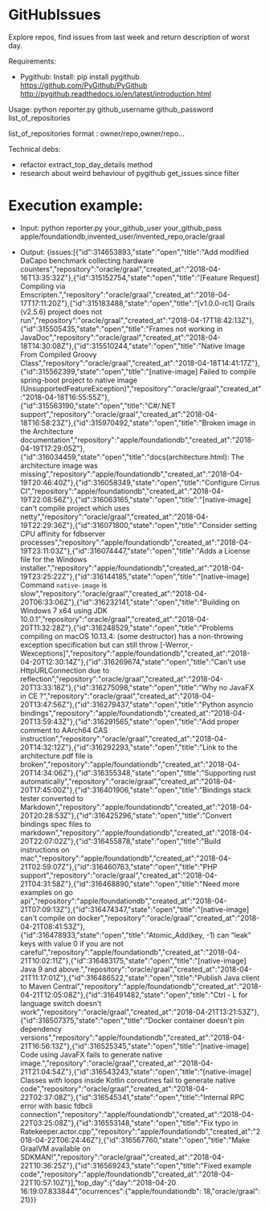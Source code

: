 # GitHubIssues
Explore repos, find issues from last week and return description of worst day.

Requirements:

- Pygithub: 
Install:
pip install pygithub
https://github.com/PyGithub/PyGithub
http://pygithub.readthedocs.io/en/latest/introduction.html

Usage: python reporter.py github_username github_password list_of_repositories

list_of_repositories format : owner/repo,owner/repo...


Technical debs:

- refactor extract_top_day_details method
- research about weird behaviour of pygithub get_issues since filter


# Execution example:

- Input:
python reporter.py your_github_user your_github_pass apple/foundationdb,invented_user/invented_repo,oracle/graal

- Output:
{issues:[{"id":314653893,"state":"open","title":"Add modified DaCapo benchmark collecting hardware counters","repository":"oracle/graal","created_at":"2018-04-16T13:35:32Z"},{"id":315152754,"state":"open","title":"[Feature Request] Compiling via Emscripten.","repository":"oracle/graal","created_at":"2018-04-17T17:11:20Z"},{"id":315183488,"state":"open","title":"[v1.0.0-rc1] Grails (v2.5.6) project does not run","repository":"oracle/graal","created_at":"2018-04-17T18:42:13Z"},{"id":315505435,"state":"open","title":"Frames not working in JavaDoc","repository":"oracle/graal","created_at":"2018-04-18T14:30:08Z"},{"id":315510244,"state":"open","title":"Native Image From Compiled Groovy Class","repository":"oracle/graal","created_at":"2018-04-18T14:41:17Z"},{"id":315562399,"state":"open","title":"[native-image] Failed to compile spring-boot project to native image (UnsupportedFeatureException)","repository":"oracle/graal","created_at":"2018-04-18T16:55:55Z"},{"id":315563190,"state":"open","title":"C#/.NET support","repository":"oracle/graal","created_at":"2018-04-18T16:58:23Z"},{"id":315970492,"state":"open","title":"Broken image in the Architecture documentation","repository":"apple/foundationdb","created_at":"2018-04-19T17:29:05Z"},{"id":316034459,"state":"open","title":"docs(architecture.html): The architecture image was missing","repository":"apple/foundationdb","created_at":"2018-04-19T20:46:40Z"},{"id":316058349,"state":"open","title":"Configure Cirrus CI","repository":"apple/foundationdb","created_at":"2018-04-19T22:08:56Z"},{"id":316063165,"state":"open","title":"[native-image] can't compile project which uses netty","repository":"oracle/graal","created_at":"2018-04-19T22:29:36Z"},{"id":316071800,"state":"open","title":"Consider setting CPU affinity for fdbserver processes","repository":"apple/foundationdb","created_at":"2018-04-19T23:11:03Z"},{"id":316074447,"state":"open","title":"Adds a License file for the Windows installer.","repository":"apple/foundationdb","created_at":"2018-04-19T23:25:22Z"},{"id":316144185,"state":"open","title":"[native-image] Command `native-image` is slow","repository":"oracle/graal","created_at":"2018-04-20T06:33:06Z"},{"id":316232141,"state":"open","title":"Building on Windows 7 x64 using JDK 10.0.1","repository":"oracle/graal","created_at":"2018-04-20T11:32:28Z"},{"id":316248529,"state":"open","title":"Problems compiling on macOS 10.13.4: (some destructor) has a non-throwing exception specification but can still throw [-Werror,-Wexceptions]","repository":"apple/foundationdb","created_at":"2018-04-20T12:30:14Z"},{"id":316269674,"state":"open","title":"Can't use HttpURLConnection due to reflection","repository":"oracle/graal","created_at":"2018-04-20T13:33:18Z"},{"id":316275098,"state":"open","title":"Why no JavaFX in CE ?","repository":"oracle/graal","created_at":"2018-04-20T13:47:56Z"},{"id":316279437,"state":"open","title":"Python asyncio bindings","repository":"apple/foundationdb","created_at":"2018-04-20T13:59:43Z"},{"id":316291565,"state":"open","title":"Add proper comment to AArch64 CAS instruction","repository":"oracle/graal","created_at":"2018-04-20T14:32:12Z"},{"id":316292293,"state":"open","title":"Link to the architecture.pdf file is broken","repository":"apple/foundationdb","created_at":"2018-04-20T14:34:06Z"},{"id":316355348,"state":"open","title":"Supporting rust automatically","repository":"oracle/graal","created_at":"2018-04-20T17:45:00Z"},{"id":316401906,"state":"open","title":"Bindings stack tester converted to Markdown","repository":"apple/foundationdb","created_at":"2018-04-20T20:28:53Z"},{"id":316425296,"state":"open","title":"Convert bindings spec files to markdown","repository":"apple/foundationdb","created_at":"2018-04-20T22:07:02Z"},{"id":316455878,"state":"open","title":"Build instructions on mac","repository":"apple/foundationdb","created_at":"2018-04-21T02:59:07Z"},{"id":316460763,"state":"open","title":"PHP support","repository":"oracle/graal","created_at":"2018-04-21T04:31:58Z"},{"id":316468890,"state":"open","title":"Need more examples on go api","repository":"apple/foundationdb","created_at":"2018-04-21T07:09:13Z"},{"id":316474347,"state":"open","title":"[native-image] can't compile on docker","repository":"oracle/graal","created_at":"2018-04-21T08:41:53Z"},{"id":316478933,"state":"open","title":"Atomic_Add(key, -1) can “leak” keys with value 0 if you are not careful","repository":"apple/foundationdb","created_at":"2018-04-21T10:02:11Z"},{"id":316483175,"state":"open","title":"[native-image] Java 9 and above.","repository":"oracle/graal","created_at":"2018-04-21T11:17:01Z"},{"id":316486522,"state":"open","title":"Publish Java client to Maven Central","repository":"apple/foundationdb","created_at":"2018-04-21T12:05:08Z"},{"id":316491482,"state":"open","title":"Ctrl - L for language switch doesn't work","repository":"oracle/graal","created_at":"2018-04-21T13:21:53Z"},{"id":316507375,"state":"open","title":"Docker container doesn't pin dependency versions","repository":"apple/foundationdb","created_at":"2018-04-21T16:56:13Z"},{"id":316525345,"state":"open","title":"[native-image] Code using JavaFX fails to generate native image.","repository":"oracle/graal","created_at":"2018-04-21T21:04:54Z"},{"id":316543243,"state":"open","title":"[native-image] Classes with loops inside Kotlin coroutines fail to generate native code","repository":"oracle/graal","created_at":"2018-04-22T02:37:08Z"},{"id":316545341,"state":"open","title":"Internal RPC error with basic fdbcli connection","repository":"apple/foundationdb","created_at":"2018-04-22T03:25:08Z"},{"id":316553148,"state":"open","title":"Fix typo in Ratekeeper.actor.cpp","repository":"apple/foundationdb","created_at":"2018-04-22T06:24:46Z"},{"id":316567760,"state":"open","title":"Make GraalVM available on SDKMAN!","repository":"oracle/graal","created_at":"2018-04-22T10:36:25Z"},{"id":316569243,"state":"open","title":"Fixed example code","repository":"apple/foundationdb","created_at":"2018-04-22T10:57:10Z"}],"top_day":{"day":"2018-04-20 16:19:07.833844","ocurrences":{"apple/foundationdb": 18,"oracle/graal": 21}}}
